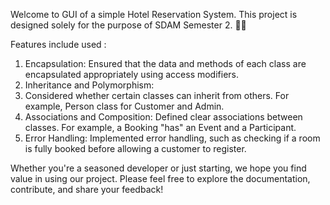 Welcome to GUI of a simple Hotel Reservation System. This project is designed solely for the purpose of SDAM Semester 2. 🚀✨

Features include used :

1) Encapsulation: Ensured that the data and methods of each class are encapsulated appropriately using access modifiers.
2) Inheritance and Polymorphism:
3) Considered whether certain classes can inherit from others. For example, Person class for Customer and Admin.
4) Associations and Composition: Defined clear associations between classes. For example, a Booking "has" an Event and a Participant.
5) Error Handling: Implemented error handling, such as checking if a room is fully booked before allowing a customer to register.

Whether you're a seasoned developer or just starting, we hope you find value in using our project. Please feel free to explore the documentation, contribute, and share your feedback!
